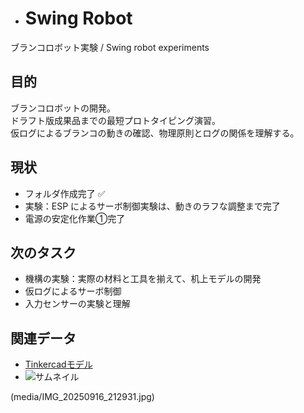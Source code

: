 - # Swing Robot
ブランコロボット実験 / Swing robot experiments

## 目的
ブランコロボットの開発。  
ドラフト版成果品までの最短プロトタイピング演習。  
仮ログによるブランコの動きの確認、物理原則とログの関係を理解する。  

## 現状
- フォルダ作成完了 ✅
- 実験：ESP によるサーボ制御実験は、動きのラフな調整まで完了  
- 電源の安定化作業①完了  

## 次のタスク
- 機構の実験：実際の材料と工具を揃えて、机上モデルの開発  
- 仮ログによるサーボ制御  
- 入力センサーの実験と理解

## 関連データ
- [Tinkercadモデル](models/swing_v1.stl)  
- ![サムネイル](media/IMG_20250916_212931.jpg)

(media/IMG_20250916_212931.jpg)

